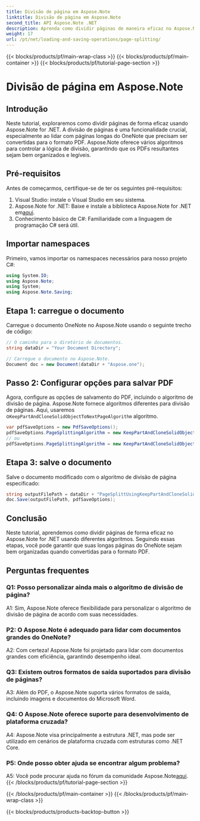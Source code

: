 ```yaml
---
title: Divisão de página em Aspose.Note
linktitle: Divisão de página em Aspose.Note
second_title: API Aspose.Note .NET
description: Aprenda como dividir páginas de maneira eficaz no Aspose.Note for .NET usando diferentes algoritmos. Garanta uma organização organizada de documentos do OneNote em formato PDF.
weight: 17
url: /pt/net/loading-and-saving-operations/page-splitting/
---
```


{{< blocks/products/pf/main-wrap-class >}}
{{< blocks/products/pf/main-container >}}
{{< blocks/products/pf/tutorial-page-section >}}

# Divisão de página em Aspose.Note

## Introdução

Neste tutorial, exploraremos como dividir páginas de forma eficaz usando Aspose.Note for .NET. A divisão de páginas é uma funcionalidade crucial, especialmente ao lidar com páginas longas do OneNote que precisam ser convertidas para o formato PDF. Aspose.Note oferece vários algoritmos para controlar a lógica de divisão, garantindo que os PDFs resultantes sejam bem organizados e legíveis.

## Pré-requisitos

Antes de começarmos, certifique-se de ter os seguintes pré-requisitos:

1. Visual Studio: instale o Visual Studio em seu sistema.
2.  Aspose.Note for .NET: Baixe e instale a biblioteca Aspose.Note for .NET em[aqui](https://releases.aspose.com/note/net/).
3. Conhecimento básico de C#: Familiaridade com a linguagem de programação C# será útil.

## Importar namespaces

Primeiro, vamos importar os namespaces necessários para nosso projeto C#:

```csharp
using System.IO;
using Aspose.Note;
using System;
using Aspose.Note.Saving;
```

## Etapa 1: carregue o documento

Carregue o documento OneNote no Aspose.Note usando o seguinte trecho de código:

```csharp
// O caminho para o diretório de documentos.
string dataDir = "Your Document Directory";

// Carregue o documento no Aspose.Note.
Document doc = new Document(dataDir + "Aspose.one");
```

## Passo 2: Configurar opções para salvar PDF

 Agora, configure as opções de salvamento do PDF, incluindo o algoritmo de divisão de página. Aspose.Note fornece algoritmos diferentes para divisão de páginas. Aqui, usaremos o`KeepPartAndCloneSolidObjectToNextPageAlgorithm` algoritmo.

```csharp
var pdfSaveOptions = new PdfSaveOptions();
pdfSaveOptions.PageSplittingAlgorithm = new KeepPartAndCloneSolidObjectToNextPageAlgorithm(100);
// ou
pdfSaveOptions.PageSplittingAlgorithm = new KeepPartAndCloneSolidObjectToNextPageAlgorithm(400);
```

## Etapa 3: salve o documento

Salve o documento modificado com o algoritmo de divisão de página especificado:

```csharp
string outputFilePath = dataDir + "PageSplittUsingKeepPartAndCloneSolidObjectToNextPageAlgorithm_out.pdf";
doc.Save(outputFilePath, pdfSaveOptions);
```

## Conclusão

Neste tutorial, aprendemos como dividir páginas de forma eficaz no Aspose.Note for .NET usando diferentes algoritmos. Seguindo essas etapas, você pode garantir que suas longas páginas do OneNote sejam bem organizadas quando convertidas para o formato PDF.

## Perguntas frequentes

### Q1: Posso personalizar ainda mais o algoritmo de divisão de página?

A1: Sim, Aspose.Note oferece flexibilidade para personalizar o algoritmo de divisão de página de acordo com suas necessidades.

### P2: O Aspose.Note é adequado para lidar com documentos grandes do OneNote?

A2: Com certeza! Aspose.Note foi projetado para lidar com documentos grandes com eficiência, garantindo desempenho ideal.

### Q3: Existem outros formatos de saída suportados para divisão de páginas?

A3: Além do PDF, o Aspose.Note suporta vários formatos de saída, incluindo imagens e documentos do Microsoft Word.

### Q4: O Aspose.Note oferece suporte para desenvolvimento de plataforma cruzada?

A4: Aspose.Note visa principalmente a estrutura .NET, mas pode ser utilizado em cenários de plataforma cruzada com estruturas como .NET Core.

### P5: Onde posso obter ajuda se encontrar algum problema?

 A5: Você pode procurar ajuda no fórum da comunidade Aspose.Note[aqui](https://forum.aspose.com/c/note/28).
{{< /blocks/products/pf/tutorial-page-section >}}

{{< /blocks/products/pf/main-container >}}
{{< /blocks/products/pf/main-wrap-class >}}

{{< blocks/products/products-backtop-button >}}
